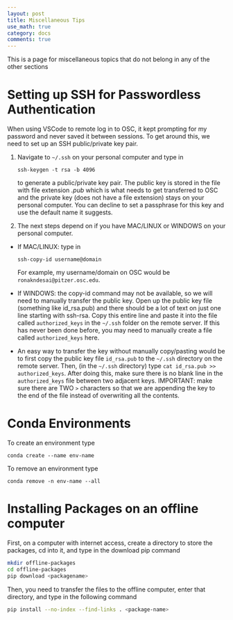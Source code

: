 ```yaml
---
layout: post
title: Miscellaneous Tips
use_math: true
category: docs
comments: true
---
```

This is a page for miscellaneous topics that do not belong in any of the other sections

# Setting up SSH for Passwordless Authentication
When using VSCode to remote log in to OSC, it kept prompting for my password and never saved it between sessions. To get around this, we need to set up an SSH public/private key pair. 

1. Navigate to `~/.ssh` on your personal computer and type in
   
   ```ssh-keygen -t rsa -b 4096```
   
   to generate a public/private key pair. The public key is stored in the file with file extension *.pub* which is what needs to get transferred to OSC and the private key (does not have a file extension) stays on your personal computer. You can decline to set a passphrase for this key and use the default name it suggests.

3. The next steps depend on if you have MAC/LINUX or WINDOWS on your personal computer.

* If MAC/LINUX: type in

  `ssh-copy-id username@domain`

  For example, my username/domain on OSC would be `ronakndesai@pitzer.osc.edu`.
* If WINDOWS: the copy-id command may not be available, so we will need to manually transfer the public key. Open up the public key file (something like id_rsa.pub) and there should be a lot of text on just one line starting with ssh-rsa. Copy this entire line and paste it into the file called `authorized_keys` in the `~/.ssh` folder on the remote server. If this has never been done before, you may need to manually create a file called `authorized_keys` here.
* An easy way to transfer the key without manually copy/pasting would be to first copy the public key file `id_rsa.pub` to the `~/.ssh` directory on the remote server. Then, (in the `~/.ssh` directory) type `cat id_rsa.pub >> authorized_keys`. After doing this, make sure there is no blank line in the `authorized_keys` file between two adjacent keys. IMPORTANT: make sure there are TWO `>` characters so that we are appending the key to the end of the file instead of overwriting all the contents.

# Conda Environments

To create an environment type 

```conda create --name env-name```

To remove an environment type

```conda remove -n env-name --all```

# Installing Packages on an offline computer

First, on a computer with internet access, create a directory to store the packages, cd into it, and type in the download pip command

```bash
mkdir offline-packages
cd offline-packages
pip download <packagename>
```

Then, you need to transfer the files to the offline computer, enter that directory, and type in the following command 

```bash
pip install --no-index --find-links . <package-name>
```
